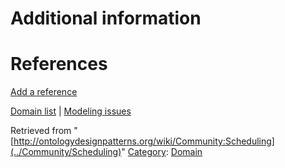 #  Additional information


#  References


[Add a reference](index.php@title=Odp%253AAdd_reference&subject=../Community/Scheduling "http://ontologydesignpatterns.org/wiki/index.php?title=Odp:Add_reference&subject=Community%3AScheduling")


  




[Domain list](../Community/Domain "Community:Domain") | [Modeling issues](../Community/Main "Community:Main")


Retrieved from "[http://ontologydesignpatterns.org/wiki/Community:Scheduling](../Community/Scheduling)"
 [Category](http://ontologydesignpatterns.org/wiki/Special:Categories "Special:Categories"): [Domain](../Category/Domain "Category:Domain")